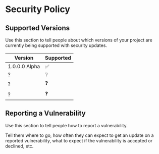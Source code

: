 # Security Policy

## Supported Versions

Use this section to tell people about which versions of your project are
currently being supported with security updates.

| Version | Supported                |
| ------- | -------------------------|
| 1.0.0.0 Alpha | ✅ |
| ?   | ❔ |
| ?   | ❓ |
| ?   | ❓ |

## Reporting a Vulnerability

Use this section to tell people how to report a vulnerability.

Tell them where to go, how often they can expect to get an update on a
reported vulnerability, what to expect if the vulnerability is accepted or
declined, etc.
